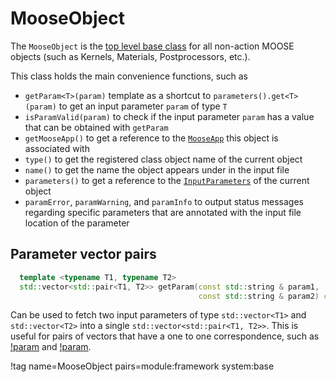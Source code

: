 # MooseObject

The `MooseObject` is the [top level base class](https://mooseframework.inl.gov/docs/doxygen/moose/classMooseObject.html)
for all non-action MOOSE objects (such as Kernels, Materials, Postprocessors,
etc.).

This class holds the main convenience functions, such as

- `getParam<T>(param)` template as a shortcut to `parameters().get<T>(param)` to get an input parameter `param` of type `T`
- `isParamValid(param)` to check if the input parameter `param` has a value that can be obtained with `getParam`
- `getMooseApp()` to get a reference to the [`MooseApp`](MooseApp.md) this object is associated with
- `type()` to get the registered class object name of the current object
- `name()` to get the name the object appears under in the input file
- `parameters()` to get a reference to the [`InputParameters`](InputParameters.md) of the current object
- `paramError`, `paramWarning`, and `paramInfo` to output status messages regarding specific parameters that are annotated with the input file location of the parameter

## Parameter vector pairs

```C++
  template <typename T1, typename T2>
  std::vector<std::pair<T1, T2>> getParam(const std::string & param1,
                                          const std::string & param2) const;
```

Can be used to fetch two input parameters of type `std::vector<T1>` and
`std::vector<T2>` into a single `std::vector<std::pair<T1, T2>>`. This is useful
for pairs of vectors that have a one to one correspondence, such as
[!param](/Executioner/Steady/petsc_options_iname) and
[!param](/Executioner/Steady/petsc_options_value).

!tag name=MooseObject pairs=module:framework system:base
